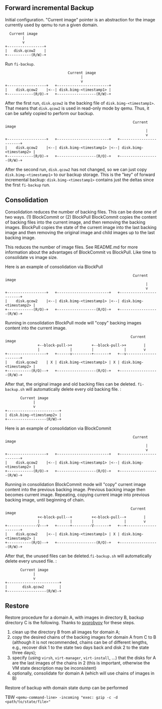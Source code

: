 Forward incremental Backup
--------------------------

Initial configuration. "Current image" pointer is an abstraction for the image currently used by qemu to run a given domain.

      Current image
            |
            v
    +-----------------+
    |   disk.qcow2    |
    +-----------(R/W)-+

Run `fi-backup`.

                                 Current image
                                       |
                                       v
    +------------------+   +------------------------+
    |    disk.qcow2    |<--| disk.bimg-<timestamp1> |
    +------------(R/O)-+   +------------------(R/W)-+


After the first run, `disk.qcow2` is the backing file of `disk.bimg-<timestamp1>`. That means that `disk.qcow2` is used in read-only mode by qemu. Thus, it can be safely copied to perform our backup.


                                                               Current image
                                                                     |
                                                                     v
    +------------------+   +------------------------+   +------------------------+
    |    disk.qcow2    |<--| disk.bimg-<timestamp1> |<--| disk.bimg-<timestamp2> |
    +------------(R/O)-+   +------------------(R/O)-+   +------------------(R/W)-+

After the second run, `disk.qcow2` has not changed, so we can just copy `disk.bimg-<timestamp1>` to our backup storage.
This is the "key" of forward incremental backup: `disk.bimg-<timestamp1>` contains just the deltas since the first `fi-backup` run.


Consolidation
-------------

Consolidation reduces the number of backing files. This can be done one of two ways. (1) BlockCommit or (2) BlockPull
BlockCommit copies the content of backing files into the current image, and then removing the backing images.
BlockPull copies the state of the current image into the last backing image and then removing the original image and child images up to the last backing image.

This reduces the number of image files. See README.md for more information about the advantages of BlockCommit vs BlockPull. Like time to consolidate vs image size. 

Here is an example of consolidation via BlockPull


                                                               Current image
                                                                     |
                                                                     v
    +------------------+   +------------------------+   +------------------------+
    |    disk.qcow2    |<--| disk.bimg-<timestamp1> |<--| disk.bimg-<timestamp2> |
    +------------(R/O)-+   +------------------(R/O)-+   +------------------(R/W)-+


Running in consolidation BlockPull mode will "copy" backing images content into the current image.

                                                              Current image
                   +--block-pull->+         +--block-pull->+        |
                   |              |         |              |        v
    +------------------+   +------v---------+-------+   +--v---------------------+
    |    disk.qcow2    | X | disk.bimg-<timestamp1> | X | disk.bimg-<timestamp2> |
    +-----------(R/O)--+   +------------------(R/O)-+   +------------------(R/W)-+

After that, the original image and old backing files can be deleted.
`fi-backup.sh` will automatically delete every old backing file. :

           Current image
                 |
                 v
    +------------------------+
    | disk.bimg-<timestamp2> |
    +------------------(R/W)-+

Here is an example of consolidation via BlockCommit

                                                               Current image
                                                                     |
                                                                     v
    +------------------+   +------------------------+   +------------------------+
    |    disk.qcow2    |<--| disk.bimg-<timestamp1> |<--| disk.bimg-<timestamp2> |
    +------------(R/O)-+   +------------------(R/O)-+   +------------------(R/W)-+


Running in consolidation BlockCommit mode will "copy" current image content into the previous backing image. 
Previous backing image then becomes current image.
Repeating, copying current image into previous backing image, until beginning of chain.

                                                              Current image
                   +<-block-pull--+         +<-block-pull--+        |
                   |              |         |              |        v
    +--------------V---+   +------+---------V-------+   +--+---------------------+
    |    disk.qcow2    |<--| disk.bimg-<timestamp1> | X | disk.bimg-<timestamp2> |
    +-----------(R/O)--+   +------------------(R/O)-+   +------------------(R/W)-+

After that, the unused files can be deleted.`fi-backup.sh` will automatically delete every unused file. :

           Current image
                 |
                 v
    +------------------------+
    |       disk.qcow2       |
    +------------------(R/W)-+


Restore
-------

Restore procedure for a domain A, with images in directory B, backup directory C is the following. Thanks to [svorobyov](https://github.com/svorobyov) for these steps.

1. clean up the directory B from all images for domain A;
2. copy the desired chains of the backing images for domain A from C to B (although it is not recommended, chains can be of different lengths, e.g., recover disk 1 to the state two days back and disk 2 to the state three days);
3. specify (using `virsh`, `virt-manager`, `virt-install`, ...) that the disks for A are the last images of the chains in 2 (this is important, otherwise the VM state description may be inconsistent)
4. optionally, consolidate for domain A (which will use chains of images in B)

Restore of backup with domain state dump can be performed

TBW
`<qemu-command-line> -incoming "exec: gzip -c -d <path/to/state/file>"`
